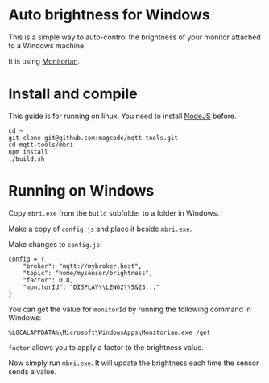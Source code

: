 # Auto brightness for Windows

This is a simple way to auto-control the brightness of your monitor attached to a Windows machine.

It is using [Monitorian](https://github.com/emoacht/Monitorian).

# Install and compile
This guide is for running on linux.
You need to install [NodeJS](https://nodejs.org/en/download/package-manager) before.

```
cd ~
git clone git@github.com:magcode/mqtt-tools.git
cd mqtt-tools/mbri
npm install
./build.sh
```

# Running on Windows
Copy `mbri.exe` from the `build` subfolder to a folder in Windows.

Make a copy of `config.js` and place it beside `mbri.exe`.

Make changes to `config.js`.

```
config = {
	"broker": "mqtt://mybroker.host",
	"topic": "home/mysensor/brightness",
	"factor": 0.8,
	"monitorId": "DISPLAY\\LEN62\\5&23..."
}
```

You can get the value for `monitorId` by running the following command in Windows:

```
%LOCALAPPDATA%\Microsoft\WindowsApps\Monitorian.exe /get
```

`factor` allows you to apply a factor to the brightness value.

Now simply run `mbri.exe`. It will update the brightness each time the sensor sends a value.